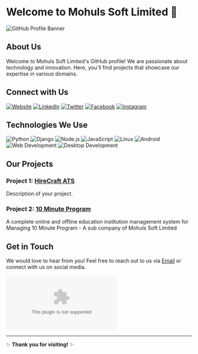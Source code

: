 # Welcome to Mohuls Soft Limited 👋

![GitHub Profile Banner](https://via.placeholder.com/1000x300?text=Welcome+to+Our+GitHub+Profile)

## About Us

Welcome to Mohuls Soft Limited's GitHub profile! We are passionate about technology and innovation. Here, you'll find projects that showcase our expertise in various domains.

## Connect with Us

[![Website](https://img.shields.io/badge/Website-YourWebsite.com-blue)](https://mohuls.com)
[![LinkedIn](https://img.shields.io/badge/LinkedIn-YourProfile-blue)](https://linkedin.com/in/yourprofile)
[![Twitter](https://img.shields.io/badge/Twitter-YourProfile-blue)](https://twitter.com/yourprofile)
[![Facebook](https://img.shields.io/badge/Facebook-YourProfile-blue)](https://facebook.com/yourprofile)
[![Instagram](https://img.shields.io/badge/Instagram-YourProfile-blue)](https://instagram.com/yourprofile)

## Technologies We Use

![Python](https://img.shields.io/badge/Python-3776AB?style=for-the-badge&logo=python&logoColor=white)
![Django](https://img.shields.io/badge/Django-092E20?style=for-the-badge&logo=django&logoColor=white)
![Node.js](https://img.shields.io/badge/Node.js-339933?style=for-the-badge&logo=nodedotjs&logoColor=white)
![JavaScript](https://img.shields.io/badge/JavaScript-F7DF1E?style=for-the-badge&logo=javascript&logoColor=black)
![Linux](https://img.shields.io/badge/Linux-FCC624?style=for-the-badge&logo=linux&logoColor=black)
![Android](https://img.shields.io/badge/Android-3DDC84?style=for-the-badge&logo=android&logoColor=white)
![Web Development](https://img.shields.io/badge/Web_Development-FF9900?style=for-the-badge&logo=html5&logoColor=white)
![Desktop Development](https://img.shields.io/badge/Desktop_Development-0078D6?style=for-the-badge&logo=windows&logoColor=white)

## Our Projects

### Project 1: [HireCraft ATS](https://app.recruix.com)
Description of your project.

### Project 2: [10 Minute Program](https://10minuteprogram.net)
A complete online and offline education institution management system for Managing 10 Minute Program - A sub company of Mohuls Soft Limited

## Get in Touch

We would love to hear from you! Feel free to reach out to us via [Email](mailto:talk@mohuls.com) or connect with us on social media.

![Email](https://img.shields.io/badge/Email-talk@mohuls.com)

---

✨ **Thank you for visiting!** ✨
